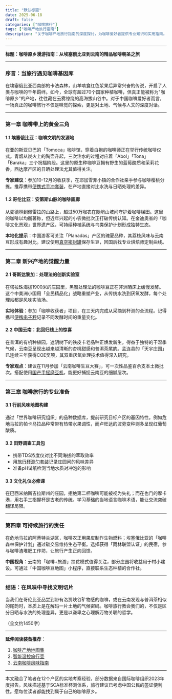```yaml
---
title: "默认标题"
date: 2025-06-18
draft: false
categories: ["咖啡旅行"]
tags: ["咖啡产地旅行指南"]
description: "关于咖啡产地旅行指南的深度探讨，为咖啡爱好者提供专业知识和实用指南。"
---
```


---
**标题：咖啡原乡漫游指南：从埃塞俄比亚到云南的精品咖啡朝圣之旅**

---

### 序言：当旅行遇见咖啡基因库
在埃塞俄比亚西南部的卡法森林，山羊啃食红色浆果后异常兴奋的传说，开启了人类与咖啡的千年羁绊。如今，全球有超过70个国家种植咖啡，但真正能被称为"咖啡原乡"的产地，往往藏在云雾缭绕的高海拔山谷中。对于中国咖啡爱好者而言，一场真正的咖啡旅行不仅是味觉的探索，更是对土地、气候与人文的深度对话。

---

### 第一章 咖啡带上的黄金三角
#### 1.1 埃塞俄比亚：咖啡文明的发源地
在亚的斯亚贝巴的「Tomoca」咖啡馆，穿着白袍的咖啡师正在举行传统咖啡仪式。青烟从炭火上的陶壶升起，三次注水的过程对应着「Abol」「Tona」「Baraka」三个祝福阶段。这里的原生种咖啡豆拥有野生的蓝莓酸质和茉莉花香，西达摩产区的日晒处理法尤其值得关注。

**专家建议**：参加10-12月的收获季，在耶加雪菲小镇的合作社亲手参与咖啡樱桃分拣。推荐携带[便携式手冲套装](https://www.amazon.com/s?k=%E4%BE%BF%E6%90%BA%E5%BC%8F%E6%89%8B%E5%86%B2%E5%A5%97%E8%A3%85&tag=coffeeprism-20)，在产地直接对比水洗与日晒处理的差异。

#### 1.2 哥伦比亚：安第斯山脉的咖啡画廊
从麦德林到佩雷拉的山路上，超过50万咖农在陡峭山坡间守护着咖啡梯田。这里的咖啡以均衡著称，但近年兴起的小农微批次正打破传统认知。在金迪奥省的「咖啡文化景观」世界遗产区，可持续种植系统与鸟类保护计划形成独特生态。

**本地化提示**：中国游客可关注「Planadas」产区的瑰夏品种，其荔枝风味与云南豆形成有趣对比。建议使用[真空密封罐](https://www.amazon.com/s?k=%E7%9C%9F%E7%A9%BA%E5%AF%86%E5%B0%81%E7%BD%90&tag=coffeeprism-20)保存生豆，回国后找专业烘焙师定制曲线。

---

### 第二章 新兴产地的觉醒力量
#### 2.1 哥斯达黎加：处理法的创新实验室
在塔拉珠海拔1900米的庄园里，黑蜜处理法的咖啡豆正在非洲晒床上缓慢发酵。这个中美洲小国用「全民精品化」战略重塑产业，从传统水洗到厌氧发酵，每个处理站都是风味实验场。

**实地体验**：参加「咖啡收获者」项目，在三天内完成从采摘到杯测的全流程。记得携带[便携电子秤](https://www.amazon.com/s?k=%E4%BE%BF%E6%90%BA%E7%94%B5%E5%AD%90%E7%A7%A4&tag=coffeeprism-20)记录不同发酵时间的重量变化。

#### 2.2 中国云南：北回归线上的惊喜
在普洱的有机种植园，遮阴树下的铁皮卡老品种正焕发新生。得益于独特的干湿季气候，云南豆呈现出越来越清晰的杏桃甜感和普洱茶尾韵。孟连县的「天宇庄园」已连续三年获得COE奖项，其双重厌氧处理技术值得深入研究。

**专家观点**：建议在11月参加「云南咖啡生豆大赛」，可一次性品鉴百余支本土微批次。搭配使用[国产手摇磨豆机](https://www.amazon.com/s?k=%E5%9B%BD%E4%BA%A7%E6%89%8B%E6%91%87%E7%A3%A8%E8%B1%86%E6%9C%BA&tag=coffeeprism-20)，能更好捕捉云南豆的细腻层次。

---

### 第三章 咖啡旅行的专业准备
#### 3.1 行前风味地图构建
通过「世界咖啡研究组织」的品种数据库，提前研究目标产区的基因特性。例如危地马拉的帕卡马拉品种常带有热带水果调性，而卢旺达的波旁变种则多呈现红葡萄酸质。

#### 3.2 田野调查工具包
- 携带TDS浓度仪对比不同海拔的萃取效率
- 用[旅行杯测勺套装](https://www.amazon.com/s?k=%E6%97%85%E8%A1%8C%E6%9D%AF%E6%B5%8B%E5%8B%BA%E5%A5%97%E8%A3%85&tag=coffeeprism-20)记录庄园间的风味差异
- 准备pH试纸检测当地水质对冲泡的影响

#### 3.3 文化礼仪必修课
在巴西米纳斯吉拉斯州的庄园，拒绝第二杯咖啡可能被视为失礼；而在也门的摩卡港，用右手三指握杯是古老的传统。学习基础的当地语言咖啡术语，能让交流突破翻译局限。

---

### 第四章 可持续旅行的责任
在危地马拉的阿蒂特兰湖区，咖啡农正用果皮制作生物燃料；埃塞俄比亚的「咖啡森林保护计划」通过碳交易维持生态平衡。选择获得「雨林联盟认证」的民宿，参与咖啡渣堆肥工作坊，让旅行产生正向回馈。

**中国视角**：云南的「咖啡+旅游」扶贫模式值得关注，部分庄园将收益用于村小建设。可通过「中国咖啡豆地图」小程序，直接联系生态种植的合作社。

---

### 结语：在风味中寻找文明切片
当我们在哥伦比亚品尝到带有洛贾峡谷矿物感的咖啡，或在云南发现与普洱茶相似的尾韵时，本质上是在解码一片土地的气候密码。咖啡旅行教会我们的，不仅是区分日晒与水洗的处理差异，更是以谦卑之心理解万物关联的哲学。

（全文约1450字）

---

**延伸阅读装备推荐**：
1. [咖啡产地地图集](https://www.amazon.com/s?k=%E5%92%96%E5%95%A1%E4%BA%A7%E5%9C%B0%E5%9C%B0%E5%9B%BE%E9%9B%86&tag=coffeeprism-20)
2. [智能温控旅行壶](https://www.amazon.com/s?k=%E6%99%BA%E8%83%BD%E6%B8%A9%E6%8E%A7%E6%97%85%E8%A1%8C%E5%A3%B6&tag=coffeeprism-20)
3. [云南咖啡风味指南](https://www.amazon.com/s?k=%E4%BA%91%E5%8D%97%E5%92%96%E5%95%A1%E9%A3%8E%E5%91%B3%E6%8C%87%E5%8D%97&tag=coffeeprism-20)

---

本文融合了笔者在12个产区的实地考察经验，部分数据来自国际咖啡组织2023年度报告。风味描述基于SCA标准杯测体系，旅行建议已考虑中国公民的签证便利性。愿每位读者都能找到属于自己的咖啡原乡。